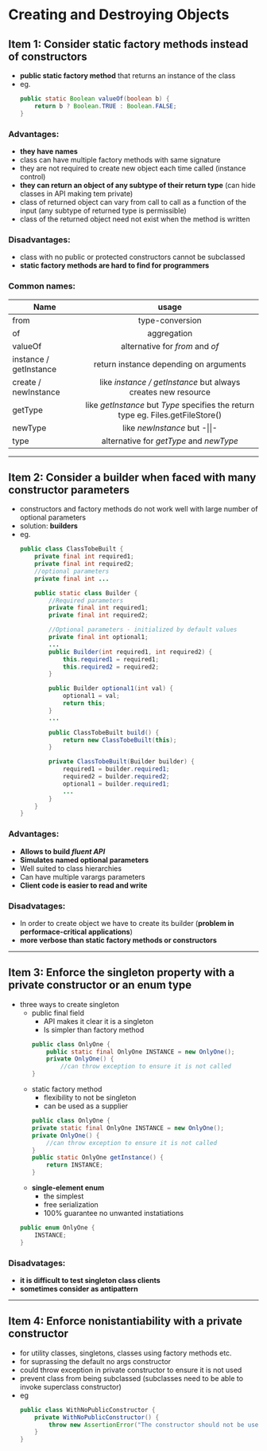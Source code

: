 # Creating and Destroying Objects

## Item 1: Consider static factory methods instead of constructors
- **public static factory method** that returns an instance of the class
- eg.
    ```java
    public static Boolean valueOf(boolean b) {
        return b ? Boolean.TRUE : Boolean.FALSE;
    }
    ```
### Advantages: 

- **they have names**
- class can have multiple factory methods with same signature
- they are not required to create new object each time called (instance control)
- **they can return an object of any subtype of their return type** (can hide classes in API making tem private)
- class of returned object can vary from call to call as a function of the input (any subtype of returned type is permissible)
- class of the returned object need not exist when the method is written 

### Disadvantages:

- class with no public or protected constructors cannot be subclassed
- **static factory methods are hard to find for programmers**

### Common names:

| Name        | usage           |
| ------------- |:-------------:|
| from      | type-conversion |
| of      | aggregation |
| valueOf | alternative for *from* and *of* |
| instance / getInstance | return instance depending on arguments |
| create / newInstance | like *instance / getInstance* but always creates new resource|
| getType | like *getInstance* but *Type* specifies the return type eg. Files.getFileStore() |
| newType | like *newInstance* but -\|\|- |
| type | alternative for *getType* and *newType* |

---

## Item 2: Consider a builder when faced with many constructor parameters
- constructors and factory methods do not work well with large number of optional parameters
- solution: **builders** 
- eg.
    ```java
    public class ClassTobeBuilt {
        private final int required1;
        private final int required2;
        //optional parameters
        private final int ...

        public static class Builder {
            //Required parameters
            private final int required1;
            private final int required2;

            //Optional parameters - initialized by default values
            private final int optional1;
            ...
            public Builder(int required1, int required2) {
                this.required1 = required1;
                this.required2 = required2;
            }

            public Builder optional1(int val) {
                optional1 = val;
                return this;
            }
            ...

            public ClassTobeBuilt build() {
                return new ClassTobeBuilt(this);
            }

            private ClassTobeBuilt(Builder builder) {
                required1 = builder.required1;
                required2 = builder.required2;
                optional1 = builder.required1;
                ...
            }
        }
    }
    ```
### Advantages:
- **Allows to build *fluent API***
- **Simulates named optional parameters**
- Well suited to class hierarchies
- Can have multiple varargs parameters
- **Client code is easier to read and write**

### Disadvatages:
- In order to create object we have to create its builder (**problem in performace-critical applications**)
- **more verbose than static factory methods or constructors**

---

## Item 3: Enforce the singleton property with a private constructor or an enum type
- three ways to create singleton
  - public final field
    - API makes it clear it is a singleton
    - Is simpler than factory method
    ```java
    public class OnlyOne {
        public static final OnlyOne INSTANCE = new OnlyOne();
        private OnlyOne() {
            //can throw exception to ensure it is not called
    }
    ```
  - static factory method
    - flexibility to not be singleton
    - can be used as a supplier
    ```java
    public class OnlyOne {
    private static final OnlyOne INSTANCE = new OnlyOne();
    private OnlyOne() {
        //can throw exception to ensure it is not called
    }
    public static OnlyOne getInstance() {
        return INSTANCE;
    }
    ```
  - **single-element enum**
    - the simplest
    - free serialization
    - 100% guarantee no unwanted instatiations
  ```java
  public enum OnlyOne {
      INSTANCE;
  }
  ```
### Disadvatages:
- **it is difficult to test singleton class clients**
- **sometimes consider as antipattern**

---

## Item 4: Enforce nonistantiability with a private constructor
- for utility classes, singletons, classes using factory methods etc.
- for suprassing the default no args constructor
- could throw exception in private constructor to ensure it is not used
- prevent class from being subclassed (subclasses need to be able to invoke superclass constructor)
- eg
  ```java
  public class WithNoPublicConstructor {
      private WithNoPublicConstructor() {
          throw new AssertionError("The constructor should not be used");
      }
  }
  ```


